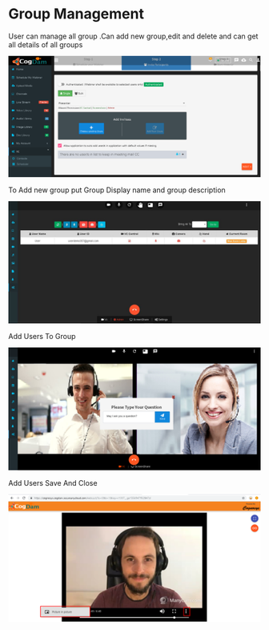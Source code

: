 # Group Management

User can manage all group .Can add new group,edit and delete and can get all details of all groups

![](../.gitbook/assets/image%20%28115%29.png)

To Add new group put Group Display name and group description

![](../.gitbook/assets/image%20%28151%29.png)

Add Users To Group

![](../.gitbook/assets/image%20%28168%29.png)

Add Users Save And Close

![](../.gitbook/assets/image%20%2876%29.png)

